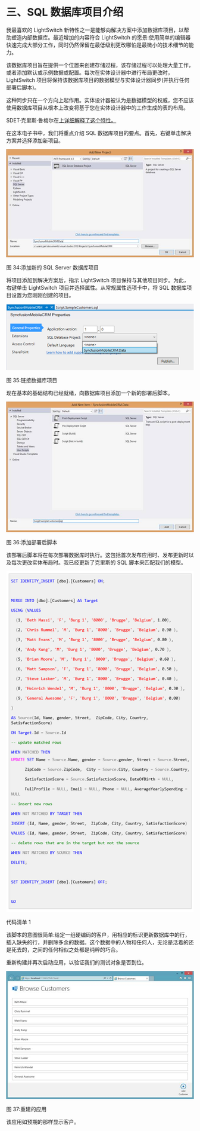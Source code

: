 # 三、SQL 数据库项目介绍

我最喜欢的 LightSwitch 新特性之一是能够向解决方案中添加数据库项目，以帮助塑造内部数据库。最近增加的内容符合 LightSwitch 的愿景:使用简单的编辑器快速完成大部分工作，同时仍然保留在最低级别更改哪怕是最微小的技术细节的能力。

该数据库项目旨在提供一个位置来创建存储过程，该存储过程可以处理大量工作，或者添加默认或示例数据或配置。每次在实体设计器中进行布局更改时，LightSwitch 项目将保持该数据库项目的数据模型与实体设计器同步(并执行任何部署后脚本)。

这种同步只在一个方向上起作用。实体设计器被认为是数据模型的权威，您不应该使用数据库项目从根本上改变将基于您在实体设计器中的工作生成的表的布局。

SDET·克里斯·鲁梅尔在[上详细解释了这个特性。](http://blogs.msdn.com/b/lightswitch/archive/2013/07/03/intrinsic-database-management-with-database-projects-chris-rummel.aspx)

在这本电子书中，我们将重点介绍 SQL 数据库项目的要点。首先，右键单击解决方案并选择添加新项目。

![](img/image034.jpg)

图 34:添加新的 SQL Server 数据库项目

将项目添加到解决方案后，指示 LightSwitch 项目保持与其他项目同步。为此，右键单击 LightSwitch 项目并选择属性。从常规属性选项卡中，将 SQL 数据库项目设置为您刚刚创建的项目。

![](img/image035.png)

图 35:链接数据库项目

现在基本的基础结构已经就绪，向数据库项目添加一个新的部署后脚本。

![](img/image036.jpg)

图 36:添加部署后脚本

该部署后脚本将在每次部署数据库时执行。这包括首次发布应用时、发布更新时以及每次更改实体布局时。我已经更新了克里斯的 SQL 脚本来匹配我们的模型。

![](img/image037.png)

代码清单 1

该脚本的意图很简单:给定一组硬编码的客户，用相应的标识更新数据库中的行，插入缺失的行，并删除多余的数据。这个数据中的人物和任何人，无论是活着的还是死去的，之间的任何相似之处都是纯粹的巧合。

重新构建并再次启动应用，以验证我们的测试对象是否到位。

![](img/image038.jpg)

图 37:重建的应用

该应用如预期的那样显示客户。